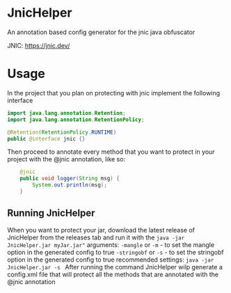 # JnicHelper
An annotation based config generator for the jnic java obfuscator

JNIC: https://jnic.dev/

# Usage

In the project that you plan on protecting with jnic
implement the following interface
```java
import java.lang.annotation.Retention;
import java.lang.annotation.RetentionPolicy;

@Retention(RetentionPolicy.RUNTIME)
public @interface jnic {}
```


Then proceed to annotate every method that you want to protect
in your project with the @jnic annotation, like so:
```java
    @jnic
    public void logger(String msg) {
        System.out.println(msg);
    }
```

## Running JnicHelper
When you want to protect your jar, download the latest release of JnicHelper from the releases tab
and run it with the
```java -jar JnicHelper.jar myJar.jar"```
arguments:
```-mangle``` or ```-m``` - to set the mangle option in the generated config to true
```-stringobf``` or ```-s``` - to set the stringobf option in the generated config to true
recommended settings:
```java -jar JnicHelper.jar -s ```
After running the command JnicHelper wilp generate a config.xml file
that will protect all the methods that are annotated with the @jnic annotation
